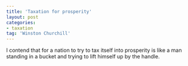 ```yaml
---
title: 'Taxation for prosperity'
layout: post
categories:
- taxation
tag: 'Winston Churchill'
---
```


I contend that for a nation to try to tax itself into prosperity is like a man standing in a bucket and trying to lift himself up by the handle.
